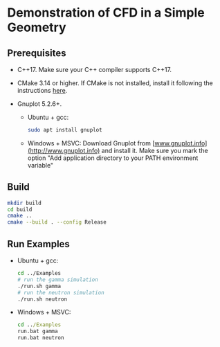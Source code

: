 # Demonstration of CFD in a Simple Geometry

## Prerequisites
- C++17. Make sure your C++ compiler supports C++17.
- CMake 3.14 or higher. If CMake is not installed, install it following the instructions [here](https://cmake.org/install/).

- Gnuplot 5.2.6+. 
  - Ubuntu + gcc:
    ```bash
    sudo apt install gnuplot
    ```
  - Windows + MSVC:
    Download Gnuplot from [www.gnuplot.info](http://www.gnuplot.info) and install it. Make sure you mark the option "Add application directory to your PATH environment variable"


## Build
  ```bash
  mkdir build
  cd build
  cmake ..
  cmake --build . --config Release
  ```
## Run Examples
- Ubuntu + gcc:
  ```bash
  cd ../Examples
  # run the gamma simulation
  ./run.sh gamma
  # run the neutron simulation
  ./run.sh neutron 
  ```
- Windows + MSVC:
  ```cmd
  cd ../Examples
  run.bat gamma
  run.bat neutron 
  ```
